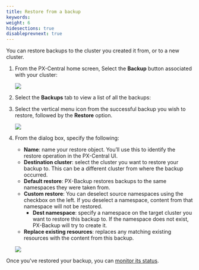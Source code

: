 ```yaml
---
title: Restore from a backup
keywords: 
weight: 6
hidesections: true
disableprevnext: true
---
```


You can restore backups to the cluster you created it from, or to a new cluster. 

1. From the PX-Central home screen, Select the **Backup** button associated with your cluster:

    ![](/img/cluster-backups.png)

    <!-- ![](/img/backup-menu.png) -->
    
    <!-- The PX-Backup dashboard shows all of your backup operations divided into three categories: failed, in-progress, success. 

    Alternatively, select the  **All backups** link now from which you can list all the backups available across your backup locations. You can restore from the enteries here as well. -->

    <!-- ![](/img/restore-all.png) -->

    <!-- Select the **Backup** button associated with your cluster: -->

    <!-- ![](/img/cluster-backups.png) -->
    
    <!-- Each cluster shows a list of all the backups created with an option to view the details and restore the backup -->

2. Select the **Backups** tab to view a list of all the backups:

3. Select the vertical menu icon from the successful backup you wish to restore, followed by the **Restore** option.

    ![](/img/select-backups.png)

4. From the dialog box, specify the following:
    
    * **Name**: name your restore object. You’ll use this to identify the restore operation in the PX-Central UI.
    * **Destination cluster**: select the cluster you want to restore your backup to. This can be a different cluster from where the backup occurred.
    * **Default restore**: PX-Backup restores backups to the same namespaces they were taken from.
    * **Custom restore**: You can deselect source namespaces using the checkbox on the left. If you deselect a namespace, content from that namespace will not be restored. 
        * **Dest namespace**: specify a namespace on the target cluster you want to restore this backup to. If the namespace does not exist, PX-Backup will try to create it.
    * **Replace existing resources**: replaces any matching existing resources with the content from this backup.

    ![](/img/restore-custom.png)

Once you've restored your backup, you can [monitor its status](/use-px-backup/backup-restore/monitor-status).

<!-- 
## Search for set of backups based on dates and restore from them

1. From the PX-Central home page, select the **Backup** button for the cluster you want to restore from:

    ![](/img/select-backup.png)

2. Select the **Backups** tab:

3. Select the calendar icon in the upper left portion of the page:

    ![](/img/select-date.png)

4. Define a range of backups you want to see. The list of available backups will filter on this date range:

5. Select the vertical menu icon from the successful backup you wish to restore, followed by the **Restore** option.

6. From the dialog box, specify the following:
    
    * **Name**: name your restore object. You’ll use this to identify the restore operation in the PX-Central UI.
    * **Destination cluster**: select the cluster you want to restore your backup to. This can be a different cluster from where the backup occurred.
    * **Default or Custom restore**: 
        <!-- Custom restore allows the user to map the namespaces between their source and destination cluster. They can choose to restore it to a new namespace (different from the source cluster) 
        * Under a default restore, PX-Backup restores backups to the same namespace they were taken from
        * You can deselect source namespaces using the checkbox on the left. If you deselect a namespace, content from that namespace will not be restored. 
    * **Dest namespace**: specify a namespace on the target cluster you want to restore this backup to
    * **Replace existing resources**: replaces any matching existing resources with the content from this backup. Note that this does not replace any existing resources on other namespaces. -->
